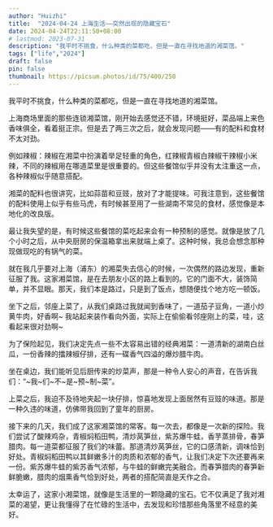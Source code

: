 ```yaml
---
author: "Huizhi"
title:  "2024-04-24 上海生活——突然出现的隐藏宝石" 
date: 2024-04-24T22:11:50+08:00 
# lastmod: 2023-07-31
description: "我平时不挑食，什么种类的菜都吃，但是一直在寻找地道的湘菜馆。"
tags: ["life","2024"]
draft: false
pin: false
thumbnail: https://picsum.photos/id/75/400/250
---
```

我平时不挑食，什么种类的菜都吃，但是一直在寻找地道的湘菜馆。

上海商场里面的那些连锁湘菜馆，刚开始去感觉还不错，环境挺好，菜品端上来色香味俱全，看着挺正宗。但是去了两三次之后，就会发现问题——有的配料和食材不太对劲。

例如辣椒：辣椒在湘菜中扮演着举足轻重的角色，红辣椒青椒白辣椒干辣椒小米辣，不同的辣椒用在哪道菜里是很重要的。但这些餐馆似乎并没有太注重这一点，各种辣椒似乎随意搭配。

湘菜的配料也很讲究，比如蒜苗和豆豉，放对了才能提味。可我注意到，这些餐馆的配料使用上似乎有些马虎，有时候甚至用了一些湖南不常见的食材，感觉像是本地化的改良版。

最让我失望的是，有时候这些餐馆的菜吃起来会有一种预制的感觉。就像是放了几个小时之后，从中央厨房的保温箱拿出来就端上桌了。这种时候，我总会想念那种现做现吃的有锅气的菜。

就在我几乎要对上海（浦东）的湘菜失去信心的时候，一次偶然的路边发现，重新征服了我。这家湘菜馆，是在去朋友小区的路上看到的。它的门面不大，装饰简单，并不显眼。那天，我们本是路过，只是到了饭点，想随便找个地方吃一顿饭。

坐下之后，邻座上菜了，从我们桌路过我就闻到香味了，一道茄子豆角，一道小炒黄牛肉，好香啊~ 我站起来装作看向外面，实际上在偷偷看邻座刚上的菜，哇，这看起来很对劲啊~ 

为了保险起见，我们决定先点一些不太容易出错的经典湘菜：一道清新的湖南白丝瓜，一份香辣的擂辣椒仔排，还有一碟香气四溢的爆炒腊牛肉。

坐在桌边，我们能听见后厨传来的炒菜声，那是一种令人安心的声音，在告诉我们：“~我~们~不~是~预~制~菜”。

上菜之后，我迫不及待地夹起一块仔排，惊喜地发现上面居然有豆豉的味道。那是一种久违的味道，仿佛带我回到了童年的厨房。

接下来的几天，我们成了这家湘菜馆的常客。每一次去，都像是一次新的探险。我们尝试了酸辣鸡杂，青椒焖稻田鸭，清炒莴笋丝，紫苏爆牛蛙，香芋蒸排骨，春笋腊肉。每一道菜都征服了我们的味蕾。那道清炒莴笋丝，它的口感清新，调味恰到好处。青椒焖稻田鸭以其鲜嫩多汁的肉质和浓郁的香气，让我们决定下次还要再来一份。紫苏爆牛蛙的紫苏香气浓郁，与牛蛙的鲜嫩完美融合。而春笋腊肉的春笋新鲜脆嫩，腊肉的烟熏香气恰到好处，两者的搭配简直是天作之合。

太幸运了，这家小湘菜馆，就像是生活里的一颗隐藏的宝石。它不仅满足了我对湘菜的渴望，更让我懂得了在忙碌的生活中，去发现和珍惜那些角落里不经意的美好。
